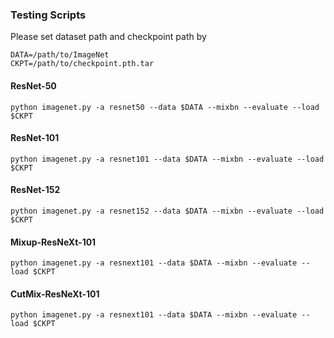 ### Testing Scripts
Please set dataset path and checkpoint path by
```
DATA=/path/to/ImageNet
CKPT=/path/to/checkpoint.pth.tar
``` 
#### ResNet-50
```
python imagenet.py -a resnet50 --data $DATA --mixbn --evaluate --load $CKPT 
```
#### ResNet-101
```
python imagenet.py -a resnet101 --data $DATA --mixbn --evaluate --load $CKPT
```
#### ResNet-152
```
python imagenet.py -a resnet152 --data $DATA --mixbn --evaluate --load $CKPT
```
#### Mixup-ResNeXt-101
```
python imagenet.py -a resnext101 --data $DATA --mixbn --evaluate --load $CKPT
```
#### CutMix-ResNeXt-101
```
python imagenet.py -a resnext101 --data $DATA --mixbn --evaluate --load $CKPT 
```
